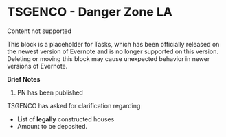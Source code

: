 # TSGENCO - Danger Zone LA

Content not supported

This block is a placeholder for Tasks, which has been officially released on the newest version of Evernote and is no longer supported on this version. Deleting or moving this block may cause unexpected behavior in newer versions of Evernote.

**Brief Notes**

1. PN has been published

  

TSGENCO has asked for clarification regarding

- List of **legally** constructed houses
- Amount to be deposited.
